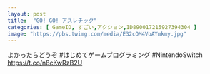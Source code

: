 ```yaml
---
layout: post
title:  "GO! GO! アスレチック"
categories: [ GameID, すごい,アクション,ID890017215927394304 ]
image: "https://pbs.twimg.com/media/E32cOM4VoAYmkmy.jpg"
---
```

よかったらどうぞ #はじめてゲームプログラミング #NintendoSwitch https://t.co/n8cKwRzB2U
